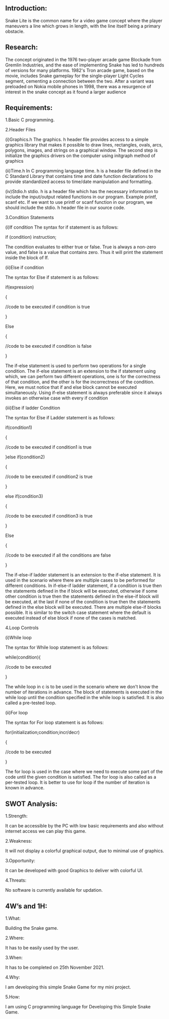 ## Introduction:

Snake Lite is the common name for a video game concept where the player maneuvers a line which grows in length, with the line itself being a primary obstacle.

## Research:
The concept originated in the 1976 two-player arcade game Blockade from Gremlin Industries, and the ease of implementing Snake has led to hundreds of versions for many platforms. 1982's Tron arcade game, based on the movie, includes Snake gameplay for the single-player Light Cycles segment, cementing a connection between the two. After a variant was preloaded on Nokia mobile phones in 1998, there was a resurgence of interest in the snake concept as it found a larger audience

## Requirements:

1.Basic C programming.

2.Header Files

  (i)Graphics.h
  The graphics. h header file provides access to a simple graphics library that makes it possible to draw lines, rectangles, ovals, arcs, polygons, images, and strings on a graphical window. The second step is initialize the graphics drivers on the computer using initgraph method of graphics

(ii)Time.h
  In C programming language time. h is a header file defined in the C Standard Library that contains time and date function declarations to provide standardized access to time/date manipulation and formatting.

(iv)Stdio.h
  stdio. h is a header file which has the necessary information to include the input/output related functions in our program. Example printf, scanf etc. If we want to use printf or scanf function in our program, we should include the stdio. h header file in our source code.

3.Condition Statements

(i)If condition
  The syntax for if statement is as follows:
  
  if (condition) instruction;
  
  The condition evaluates to either true or false. True is always a non-zero value, and false is a value that contains zero.  Thus it will print the statement inside the block of If.

(ii)Else if condition

  The syntax for Else if statement is as follows:
   
  if(expression)
   
  {
   
  //code to be executed if condition is true
   
  }
   
  Else
   
  {
   
  //code to be executed if condition is false
   
  }
   
The if-else statement is used to perform two operations for a single condition. The if-else statement is an extension to the if statement using which, we can perform two different operations, one is for the correctness of that condition, and the other is for the incorrectness of the condition. Here, we must notice that if and else block cannot be executed simultaneously. Using if-else statement is always preferable since it always invokes an otherwise case with every if condition

(iii)Else if ladder Condition

The syntax for Else if Ladder statement is as follows:

if(condition1)

{

//code to be executed if condition1 is true

}else if(condition2)

{

//code to be executed if condition2 is true

}

else if(condition3)

{

//code to be executed if condition3 is true

}

Else

{

//code to be executed if all the conditions are false

}

The if-else-if ladder statement is an extension to the if-else statement. It is used in the scenario where there are multiple cases to be performed for different conditions. In if-else-if ladder statement, if a condition is true then the statements defined in the if block will be executed, otherwise if some other condition is true then the statements defined in the else-if block will be executed, at the last if none of the condition is true then the statements defined in the else block will be executed. There are multiple else-if blocks possible. It is similar to the switch case statement where the default is executed instead of else block if none of the cases is matched.

4.Loop Controls

(i)While loop

The syntax for While loop statement is as follows:

while(condition){

//code to be executed

}

The while loop in c is to be used in the scenario where we don't know the number of iterations in advance. The block of statements is executed in the while loop until the condition specified in the while loop is satisfied. It is also called a pre-tested loop.

(ii)For loop

The syntax for For loop statement is as follows:

for(initialization;condition;incr/decr)

{

//code to be executed

}

The for loop is used in the case where we need to execute some part of the code until the given condition is satisfied. The for loop is also called as a per-tested loop. It is better to use for loop if the number of iteration is known in advance.

## SWOT Analysis:

1.Strength:

  It can be accessible by the PC with low basic requirements and also without internet access we can play this game.
  
2.Weakness:

  It will not display a colorful graphical output, due to minimal use of graphics.
  
3.Opportunity:

  It can be developed with good Graphics to deliver with colorful UI.

4.Threats:

  No software is currently available for updation.

## 4W’s and 1H:

1.What:

  Building the Snake game.

2.Where:

  It has to be easily used by the user.

3.When:

  It has to be completed on 25th November 2021.

4.Why:

  I am developing this simple Snake Game for my mini project.

5.How:

  I am using C programming language for Developing this Simple Snake Game.
